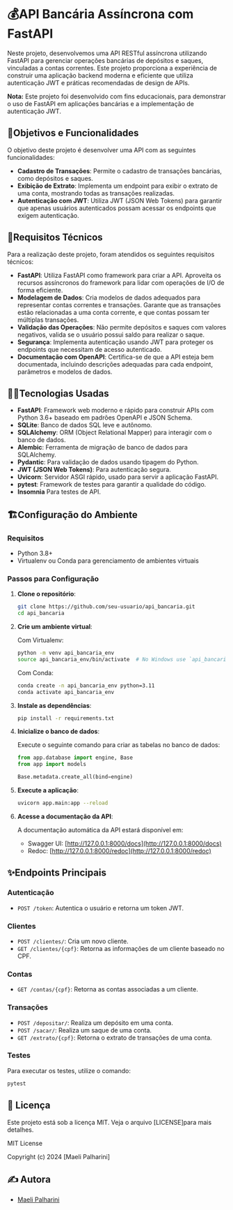 # 💰API Bancária Assíncrona com FastAPI

Neste projeto, desenvolvemos uma API RESTful assíncrona utilizando FastAPI para gerenciar operações bancárias de depósitos e saques, vinculadas a contas correntes. Este projeto proporciona a experiência de construir uma aplicação backend moderna e eficiente que utiliza autenticação JWT e práticas recomendadas de design de APIs.

**Nota:** Este projeto foi desenvolvido com fins educacionais, para demonstrar o uso de FastAPI em aplicações bancárias e a implementação de autenticação JWT.

## 💫Objetivos e Funcionalidades

O objetivo deste projeto é desenvolver uma API com as seguintes funcionalidades:

- **Cadastro de Transações**: Permite o cadastro de transações bancárias, como depósitos e saques.
- **Exibição de Extrato**: Implementa um endpoint para exibir o extrato de uma conta, mostrando todas as transações realizadas.
- **Autenticação com JWT**: Utiliza JWT (JSON Web Tokens) para garantir que apenas usuários autenticados possam acessar os endpoints que exigem autenticação.

## 👷Requisitos Técnicos

Para a realização deste projeto, foram atendidos os seguintes requisitos técnicos:

- **FastAPI**: Utiliza FastAPI como framework para criar a API. Aproveita os recursos assíncronos do framework para lidar com operações de I/O de forma eficiente.
- **Modelagem de Dados**: Cria modelos de dados adequados para representar contas correntes e transações. Garante que as transações estão relacionadas a uma conta corrente, e que contas possam ter múltiplas transações.
- **Validação das Operações**: Não permite depósitos e saques com valores negativos, valida se o usuário possui saldo para realizar o saque.
- **Segurança**: Implementa autenticação usando JWT para proteger os endpoints que necessitam de acesso autenticado.
- **Documentação com OpenAPI**: Certifica-se de que a API esteja bem documentada, incluindo descrições adequadas para cada endpoint, parâmetros e modelos de dados.

## 🔧🔨Tecnologias Usadas

- **FastAPI**: Framework web moderno e rápido para construir APIs com Python 3.6+ baseado em padrões OpenAPI e JSON Schema.
- **SQLite**: Banco de dados SQL leve e autônomo.
- **SQLAlchemy**: ORM (Object Relational Mapper) para interagir com o banco de dados.
- **Alembic**: Ferramenta de migração de banco de dados para SQLAlchemy.
- **Pydantic**: Para validação de dados usando tipagem do Python.
- **JWT (JSON Web Tokens)**: Para autenticação segura.
- **Uvicorn**: Servidor ASGI rápido, usado para servir a aplicação FastAPI.
- **pytest**: Framework de testes para garantir a qualidade do código.
- **Insomnia** Para testes de API.

## 🏗️Configuração do Ambiente

### Requisitos

- Python 3.8+
- Virtualenv ou Conda para gerenciamento de ambientes virtuais

### Passos para Configuração

1. **Clone o repositório**:

    ```bash
    git clone https://github.com/seu-usuario/api_bancaria.git
    cd api_bancaria
    ```

2. **Crie um ambiente virtual**:

    Com Virtualenv:
    ```bash
    python -m venv api_bancaria_env
    source api_bancaria_env/bin/activate  # No Windows use `api_bancaria_env\Scripts\activate`
    ```

    Com Conda:
    ```bash
    conda create -n api_bancaria_env python=3.11
    conda activate api_bancaria_env
    ```

3. **Instale as dependências**:

    ```bash
    pip install -r requirements.txt
    ```

4. **Inicialize o banco de dados**:

    Execute o seguinte comando para criar as tabelas no banco de dados:

    ```python
    from app.database import engine, Base
    from app import models

    Base.metadata.create_all(bind=engine)
    ```

5. **Execute a aplicação**:

    ```bash
    uvicorn app.main:app --reload
    ```

6. **Acesse a documentação da API**:

    A documentação automática da API estará disponível em:
    - Swagger UI: [http://127.0.0.1:8000/docs](http://127.0.0.1:8000/docs)
    - Redoc: [http://127.0.0.1:8000/redoc](http://127.0.0.1:8000/redoc)

## ✨Endpoints Principais

### Autenticação

- `POST /token`: Autentica o usuário e retorna um token JWT.

### Clientes

- `POST /clientes/`: Cria um novo cliente.
- `GET /clientes/{cpf}`: Retorna as informações de um cliente baseado no CPF.

### Contas

- `GET /contas/{cpf}`: Retorna as contas associadas a um cliente.

### Transações

- `POST /depositar/`: Realiza um depósito em uma conta.
- `POST /sacar/`: Realiza um saque de uma conta.
- `GET /extrato/{cpf}`: Retorna o extrato de transações de uma conta.

### Testes
Para executar os testes, utilize o comando:

```bash
pytest
```
## 📄 Licença

Este projeto está sob a licença MIT. Veja o arquivo [LICENSE]para mais detalhes.

MIT License

Copyright (c) 2024 [Maeli Palharini]

## ✍️ Autora

- [Maeli Palharini](https://github.com/maelipalharini)
